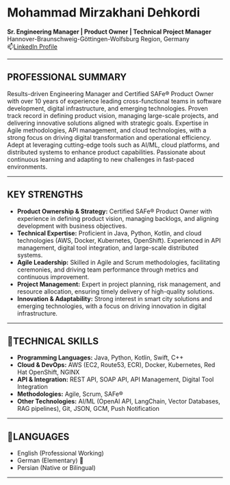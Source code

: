 # Mohammad Mirzakhani Dehkordi  
**Sr. Engineering Manager | Product Owner | Technical Project Manager**  
Hannover-Braunschweig-Göttingen-Wolfsburg Region, Germany  
📫[LinkedIn Profile](https://www.linkedin.com/in/mohammad-mirzakhani-dehkordi)  

---

## PROFESSIONAL SUMMARY  
Results-driven Engineering Manager and Certified SAFe® Product Owner with over 10 years of experience leading cross-functional teams in software development, digital infrastructure, and emerging technologies. Proven track record in defining product vision, managing large-scale projects, and delivering innovative solutions aligned with strategic goals. Expertise in Agile methodologies, API management, and cloud technologies, with a strong focus on driving digital transformation and operational efficiency. Adept at leveraging cutting-edge tools such as AI/ML, cloud platforms, and distributed systems to enhance product capabilities. Passionate about continuous learning and adapting to new challenges in fast-paced environments.

---

## KEY STRENGTHS  
- **Product Ownership & Strategy:** Certified SAFe® Product Owner with experience in defining product vision, managing backlogs, and aligning development with business objectives.  
- **Technical Expertise:** Proficient in Java, Python, Kotlin, and cloud technologies (AWS, Docker, Kubernetes, OpenShift). Experienced in API management, digital tool integration, and large-scale distributed systems.  
- **Agile Leadership:** Skilled in Agile and Scrum methodologies, facilitating ceremonies, and driving team performance through metrics and continuous improvement.  
- **Project Management:** Expert in project planning, risk management, and resource allocation, ensuring timely delivery of high-quality solutions.  
- **Innovation & Adaptability:** Strong interest in smart city solutions and emerging technologies, with a focus on driving innovation in digital infrastructure.

---

## 🔭TECHNICAL SKILLS  
- **Programming Languages:** Java, Python, Kotlin, Swift, C++  
- **Cloud & DevOps:** AWS (EC2, Route53, ECR), Docker, Kubernetes, Red Hat OpenShift, NGINX  
- **API & Integration:** REST API, SOAP API, API Management, Digital Tool Integration  
- **Methodologies:** Agile, Scrum, SAFe®  
- **Other Technologies:** AI/ML (OpenAI API, LangChain, Vector Databases, RAG pipelines), Git, JSON, GCM, Push Notification  

---

## 💬LANGUAGES  
- English (Professional Working)  
- German (Elementary) 🌱 
- Persian (Native or Bilingual)  

---

<!--
**MohammadMirzakhaniDehkordi/MohammadMirzakhaniDehkordi** is a ✨ _special_ ✨ repository because its `README.md` (this file) appears on your GitHub profile.

Here are some ideas to get you started:

- 🔭 I’m currently working on ...
- 🌱 I’m currently learning ...
- 👯 I’m looking to collaborate on ...
- 🤔 I’m looking for help with ...
- 💬 Ask me about ...
- 📫 How to reach me: ...
- 😄 Pronouns: ...
- ⚡ Fun fact: ...
-->
